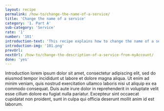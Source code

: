 ```yaml
---
layout: recipe
permalink: /how-to/change-the-name-of-a-service/
title: 'Change the name of a service'
category: '1. Part A'
sub-category: 'Service'
rate: '1'
number: '101'
introduction-text: 'This recipe explains how to change the name of a service on the MyAccount page.'
introduction-img: '101.png'
prevUrl: 
nextUrl: /how-to/change-the-description-of-a-service-from-myAccount/
done: 'yes'
---
```


Introduction lorem ipsum dolor sit amet, consectetur adipiscing elit, sed do eiusmod tempor incididunt ut labore et dolore magna aliqua. Ut enim ad minim veniam, quis nostrud exercitation ullamco laboris nisi ut aliquip ex ea commodo consequat. Duis aute irure dolor in reprehenderit in voluptate velit esse cillum dolore eu fugiat nulla pariatur. Excepteur sint occaecat cupidatat non proident, sunt in culpa qui officia deserunt mollit anim id est laborum.

